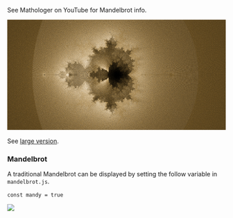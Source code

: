 See Mathologer on YouTube for Mandelbrot info.

![](buddhabrot_small.png)

See [large version](buddhabrot.png).

### Mandelbrot
A traditional Mandelbrot can be displayed by setting the follow variable in
```mandelbrot.js```.

```
const mandy = true
```

![](mandelbrot.png)
